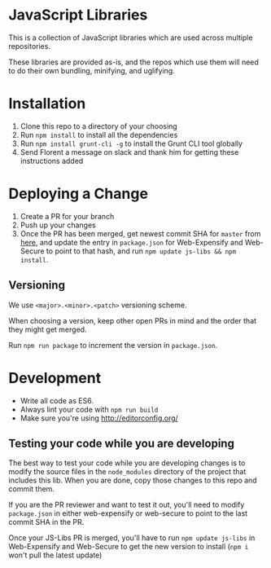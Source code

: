 # JavaScript Libraries
This is a collection of JavaScript libraries which are used across multiple repositories.

These libraries are provided as-is, and the repos which use them will need to do their own bundling, minifying, and uglifying.

# Installation

1. Clone this repo to a directory of your choosing
2. Run `npm install` to install all the dependencies
3. Run `npm install grunt-cli -g` to install the Grunt CLI tool globally
4. Send Florent a message on slack and thank him for getting these instructions added

# Deploying a Change

1. Create a PR for your branch
2. Push up your changes
3. Once the PR has been merged, get newest commit SHA for `master` from [here](https://github.com/Expensify/JS-Libs/commits/master), and update the entry in `package.json` for Web-Expensify and Web-Secure to point to that hash, and run `npm update js-libs && npm install`.

## Versioning
We use `<major>.<minor>.<patch>` versioning scheme.

When choosing a version, keep other open PRs in mind and the order that they might get merged.

Run `npm run package` to increment the version in `package.json`.

# Development
* Write all code as ES6.
* Always lint your code with `npm run build`
* Make sure you're using http://editorconfig.org/

## Testing your code while you are developing
The best way to test your code while you are developing changes is to modify the source files in the `node_modules` directory of the project that includes this lib. When you are done, copy those changes to this repo and commit them.

If you are the PR reviewer and want to test it out, you'll need to modify `package.json` in either web-expensify or web-secure to point to the last commit SHA in the PR.

Once your JS-Libs PR is merged, you'll have to run `npm update js-libs` in Web-Expensify and Web-Secure to get the new version to install (`npm i` won't pull the latest update)
